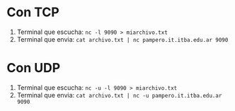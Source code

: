 # Con TCP
1. Terminal que escucha: `nc -l 9090 > miarchivo.txt`
2. Terminal que envia: `cat archivo.txt | nc pampero.it.itba.edu.ar 9090`

# Con UDP
1. Terminal que escucha: `nc -u -l 9090 > miarchivo.txt`
2. Terminal que envia: `cat archivo.txt | nc -u pampero.it.itba.edu.ar 9090`
